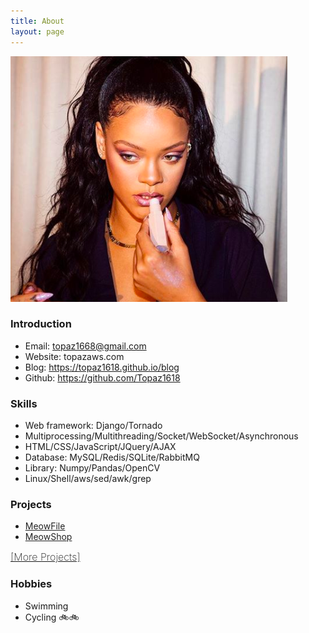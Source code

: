 ```yaml
---
title: About
layout: page
---
```

<!-- ![Profile Image]({{ site.url }}/{{ site.picture }}) -->
<p><img src="/assets/images/profile_about.jpg" alt="Profile About Image"></p>


### Introduction
- Email: topaz1668@gmail.com 
- Website: <a href="http://topazaws.com/" style="text-decoration: none;"> topazaws.com </a>
- Blog: <a href="https://topaz1618.github.io/blog/" style="text-decoration: none;"> https://topaz1618.github.io/blog </a>
- Github: <a href="https://github.com/Topaz1618" style="text-decoration: none;"> https://github.com/Topaz1618 </a>


### Skills
- Web framework: Django/Tornado
- Multiprocessing/Multithreading/Socket/WebSocket/Asynchronous
- HTML/CSS/JavaScript/JQuery/AJAX
- Database: MySQL/Redis/SQLite/RabbitMQ
- Library: Numpy/Pandas/OpenCV
- Linux/Shell/aws/sed/awk/grep


### Projects
- <a href="https://github.com/Topaz1618/MeowFile" style="color: #222; "> MeowFile </a> 
- <a href="https://github.com/Topaz1618/MeowShop" style="color: #222;"> MeowShop</a> 

<a class="link" style="font-size: 16px; font-weight: 200" href="https://topaz1618.github.io/projects/">[More Projects]</a>

### Hobbies
- Swimming  
- Cycling 🚲🚲 
